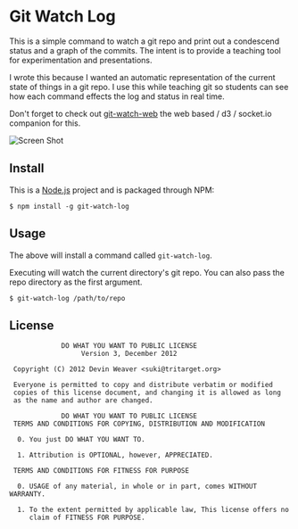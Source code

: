 # Git Watch Log

This is a simple command to watch a git repo and print out a condescend
status and a graph of the commits. The intent is to provide a teaching
tool for experimentation and presentations.

I wrote this because I wanted an automatic representation of the current
state of things in a git repo. I use this while teaching git so students
can see how each command effects the log and status in real time.

Don't forget to check out [git-watch-web][] the web based / d3 / socket.io
companion for this.

[git-watch-web]: https://www.npmjs.com/package/git-watch-web

![Screen Shot](/../screenshots/screen-shot.png?raw=true)

## Install

This is a [Node.js](https://nodejs.org/) project and is packaged through
NPM:

    $ npm install -g git-watch-log

## Usage

The above will install a command called `git-watch-log`.

Executing will watch the current directory's git repo. You can also pass the
repo directory as the first argument.

    $ git-watch-log /path/to/repo

## License

                 DO WHAT YOU WANT TO PUBLIC LICENSE
                      Version 3, December 2012
    
     Copyright (C) 2012 Devin Weaver <suki@tritarget.org>
    
     Everyone is permitted to copy and distribute verbatim or modified
     copies of this license document, and changing it is allowed as long
     as the name and author are changed.
    
                 DO WHAT YOU WANT TO PUBLIC LICENSE
     TERMS AND CONDITIONS FOR COPYING, DISTRIBUTION AND MODIFICATION
    
      0. You just DO WHAT YOU WANT TO.
    
      1. Attribution is OPTIONAL, however, APPRECIATED.
    
     TERMS AND CONDITIONS FOR FITNESS FOR PURPOSE
    
      0. USAGE of any material, in whole or in part, comes WITHOUT WARRANTY.
    
      1. To the extent permitted by applicable law, This license offers no
         claim of FITNESS FOR PURPOSE.

